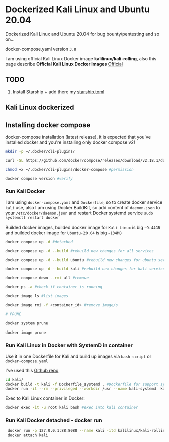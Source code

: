 # Dockerized Kali Linux and Ubuntu 20.04

Dockerized Kali Linux and Ubuntu 20.04 for bug bounty/pentesting and so on... 

docker-compose.yaml version `3.8`

I am using official Kali Linux Docker image **kalilinux/kali-rolling**, also this page describe **Official Kali Linux Docker Images** [Official](https://www.kali.org/docs/containers/official-kalilinux-docker-images/)

## TODO

1. Install Starship + add there my [starship.toml](https://github.com/jz543fm/starship-conf)

## Kali Linux dockerized

## Installing docker compose


docker-compose installation (latest release), it is expected that you've installed docker and you're installing only docker compose v2!

```bash
mkdir -p ~/.docker/cli-plugins/

curl -SL https://github.com/docker/compose/releases/download/v2.18.1/docker-compose-linux-x86_64 -o ~/.docker/cli-plugins/docker-compose

chmod +x ~/.docker/cli-plugins/docker-compose #permission

docker compose version #verify
```

### Run Kali Docker

I am using `docker-compose.yaml` and `Dockerfile`, so to create docker service `kali` use, also I am using Docker BuildKit, so add content of  `daemon.json` to your `/etc/docker/daemon.json` and restart Docker systemd service `sudo systemctl restart docker`

Builded docker images, builded docker image for `Kali Linux` is big `~9.44GB` and builded docker image for `Ubuntu-20.04` is big `~134MB`


```bash
docker compose up -d #detached

docker compose up -d --build #rebuild new changes for all services

docker compose up -d --build ubuntu #rebuild new changes for ubuntu service

docker compose up -d --build kali #rebuild new changes for kali service

docker compose down --rmi all #remove

docker ps -a #check if container is running

docker image ls #list images

docker image rmi -f <container_id> #remove image/s

# PRUNE

docker system prune 

docker image prune
```

### Run Kali Linux in Docker with SystemD in container

Use it in one Dockerfile for Kali and build up images via `bash script` or `docker-compose.yaml`

I've used this [Github repo](https://github.com/AkihiroSuda/containerized-systemd)

```bash
cd kali/
docker build -t kali -f Dockerfile_systemd . #Dockerfile for support systemd in docker container
docker run -it --rm --privileged --workdir /usr --name kali-systemd  kali /bin/bash #Docker build
```


Exec to Kali Linux container in Docker: 

```bash
docker exec -it -u root kali bash #exec into kali container
```

### Run Kali Docker detached - docker run

```bash
 docker run -p 127.0.0.1:88:8088 --name kali -itd kalilinux/kali-rolling 
 docker attach kali
```
